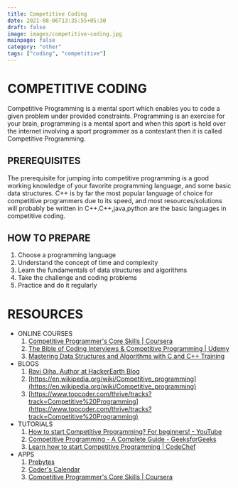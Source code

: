 ```yaml
---
title: Competitive Coding
date: 2021-08-06T13:35:55+05:30
draft: false
image: images/competitive-coding.jpg
mainpage: false
category: "other"
tags: ["coding", "competitive"]
---
```


# COMPETITIVE CODING

Competitive Programming is a mental sport which enables you to code a
given problem under provided constraints. Programming is an exercise for your brain, programming is a mental sport and when this sport is held over the internet involving a sport programmer as a contestant then it is called Competitive Programming.

## PREREQUISITES

The prerequisite for jumping into competitive programming is a good working knowledge of your favorite programming language, and some basic data structures. C++ is by far the most popular language of choice for competitive programmers due to its speed, and most resources/solutions will probably be written in C++.C++,java,python are the basic languages in competitive coding.

## HOW TO PREPARE

1. Choose a programming language
2. Understand the concept of time and complexity
3. Learn the fundamentals of data structures and algorithms
4. Take the challenge and coding problems
5. Practice and do it regularly

# RESOURCES

- ONLINE COURSES
  1. [Competitive Programmer's Core Skills | Coursera](https://www.coursera.org/learn/competitive-programming-core-skills)
  2. [The Bible of Coding Interviews & Competitive Programming | Udemy](https://www.udemy.com/course/the-bible-of-algorithms-and-interview-questions/)
  3. [Mastering Data Structures and Algorithms with C and C++ Training](https://www.udemy.com/course/datastructurescncpp/)
- BLOGS
  1. [Ravi Ojha, Author at HackerEarth Blog](https://www.hackerearth.com/blog/author/ravi/)
  2. [https://en.wikipedia.org/wiki/Competitive_programming](https://en.wikipedia.org/wiki/Competitive_programming)
  3. [https://www.topcoder.com/thrive/tracks?track=Competitive%20Programming](https://www.topcoder.com/thrive/tracks?track=Competitive%20Programming)
- TUTORIALS
  1. [How to start Competitive Programming? For beginners! - YouTube](https://www.youtube.com/watch?v=xAeiXy8-9Y8)
  2. [Competitive Programming - A Complete Guide - GeeksforGeeks](https://www.geeksforgeeks.org/competitive-programming-a-complete-guide/)
  3. [Learn how to start Competitive Programming | CodeChef](https://www.codechef.com/getting-started)
- APPS
  1. [Prebytes](http://prebytes)
  2. [Coder's Calendar](https://chrome.google.com/webstore/detail/coders-calendar/bageaffklfkikjigoclfgengklfnidll?hl=en)
  3. [Competitive Programmer's Core Skills | Coursera](https://www.coursera.org/learn/competitive-programming-core-skills)
